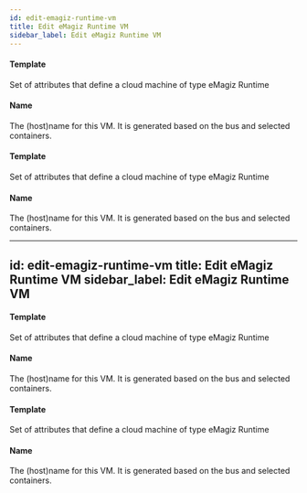```yaml
---
id: edit-emagiz-runtime-vm
title: Edit eMagiz Runtime VM
sidebar_label: Edit eMagiz Runtime VM
---
```

#### Template
Set of attributes that define a cloud machine of type eMagiz Runtime


#### Name
The (host)name for this VM. It is generated based on the bus and selected containers.

#### Template
Set of attributes that define a cloud machine of type eMagiz Runtime


#### Name
The (host)name for this VM. It is generated based on the bus and selected containers.

---
id: edit-emagiz-runtime-vm
title: Edit eMagiz Runtime VM
sidebar_label: Edit eMagiz Runtime VM
---
#### Template
Set of attributes that define a cloud machine of type eMagiz Runtime


#### Name
The (host)name for this VM. It is generated based on the bus and selected containers.

#### Template
Set of attributes that define a cloud machine of type eMagiz Runtime


#### Name
The (host)name for this VM. It is generated based on the bus and selected containers.


